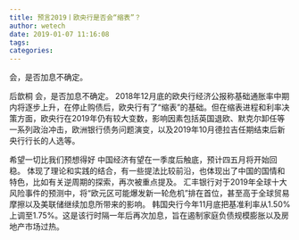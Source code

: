 ```yaml
---
title: 预言2019丨欧央行是否会“缩表”？
author: wetech
date: 2019-01-07 11:16:08
tags: 
categories: 
---
```

会，是否加息不确定。
<!-- more -->
后歆桐
会，是否加息不确定。
2018年12月底的欧央行经济公报称基础通胀率中期内将逐步上升，在停止购债后，欧央行有了“缩表”的基础。但在缩表进程和利率决策方面，欧央行在2019年仍有较大变数，影响因素包括英国退欧、默克尔卸任等一系列政治冲击，欧洲银行债务问题演变，以及2019年10月德拉吉任期结束后新央行行长的人选等。
 
 
希望一切比我们预想得好
中国经济有望在一季度后触底，预计四五月将开始回稳。
体现了理论和实践的结合，有一些提法比较前沿，也体现出了中国的国情和特色，比如有关逆周期的探索，再次被重点提及。
汇丰银行对于2019年全球十大风险事件的预测中，将“欧元区可能爆发新一轮危机”排在首位，甚至高于全球贸易摩擦以及美联储继续加息所带来的影响。
韩国央行今年11月底把基准利率从1.50%上调至1.75%。这是该行时隔一年后再次加息，旨在遏制家庭负债规模膨胀以及房地产市场过热。
